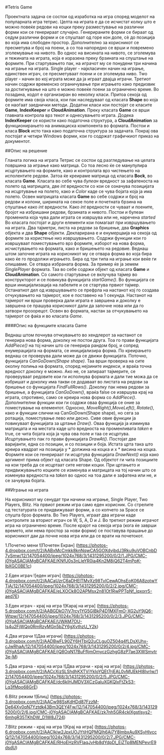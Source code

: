 #Tetris Game

Проектната задача се состои од изработка на игра според моделот на популарната игра тетрис. Целта на играта е да се исчистат колку што е можно повеќе редови на коцки преку разместување на различни форми кои се генерираат случајно. Генерираните форми се бираат од седум различни форми и се спуштаат од горе кон доле, сѐ до позиција во која има слободен простор. Дополнително за корисникот се пресметува и број на поени, а со тоа напоредно се врши и повремено зголемување на нивото. Во однос на висината на нивото, се зголемува и тежината на играта, која е изразена преку брзината на спуштање на формите. При стартувањето пак, на играчот му се понудени три начина на играње на играта. Single player - најкласичен начин на играње, единствен играч, се пресметуваат поени и се зголемува ниво. Two player - начин во кој играта може да ја играат двајца играчи. Третиот начин содржи временско ограничување при играњето како предизвик за достигнување на што е можно повеќе поени за ограничено време. Во позадина, кодот е организиран во неколку класи. Притоа секоја од формите има своја класа, кои пак наследуваат од класата **Shape** во која се наоѓаат заеднички методи. Додатни класи кои постојат се класите **Game**, **IndexKeeper** и **CloudAnimation**. Преку класата **Game** се врши главната контрола врз текот и однесувањето играта. Додека **IndexKeeper** се користи како податочна структура, а **CloudAnimation** за функционирањето на анимациска компонента во формата. Постои и класа **Block** исто така како податочна структура за задачата. Покрај ова постојат и четири Windows форми, кои го содржат графичкиот приказ на документот. 
 
##Опис на решениe

Гланата логика на играта Тетрис се состои од разгледување на целата површина за играње како матрица. Со тоа лесно ќе се манупулира исцртувањето на формите, како и контролата врз чистењето на исполентите редови. Затоа ќе креираме матрица од класата **Bock**, во класата **Game**. Класата во себе чува *булеан* вредност за зафатеноста на полето од матрицата, две *int* вредности со кои се означува позицијата на исцртување на полето, како и *Color*  каде се чува бојата која ја има полето. Освен матрицата класата **Game** во себе содржи и број на редови и колони, ширината на секое поле и почетната брзина на спуштање како *int* вредности. Како *int* вредности се чуваат и поените, бројот на избришани редови, брзината и нивото. Постои и булеан променила која чува дали играта се извршува или не, наречена *started* Во класата постојат и други елементи кои помагаат при извршувањето на играта. Два тајметри, листа на редови за бришење, два **Graphics** објекта и два **Shape** објекти. Декларирана е и енумерцаија на секоја од формите за користење низ извршувањето. Содржи функции кои го извршуваат поместувањето врз формите, изборот на нова форма, исчистувањето на формата, како и бришењето на редовие. Веднаш штом започне играта на корисникот му се отвара форма во која бира како ќе го продолжи играњето. Бира од три типа на играње кои веќе ги опишавме. Се отвара избраната форма. За пример ќе ја земем *SinglePlayer* формата. Taa во себе содржи објект од класата **Game** и **CloudAnimation**. Со самото стартување се вклучува тајмер во конструкторот и се повикува функцијата *startGame()*. Во функцијата се врши иницијализација на лабелите и се стартува првиот тајмер. Останатиот дел од извршувањето се префрла на настанот кој го создава отчукувањето на тајмерот, кое е поставено на 1 секунда. Настанот на тајмерот ни врши проверка дали играта е завршена и доколку е завршена се прашува корисникот дали да започне нова или да го затвори прозорецот. Освен во формата, настан за отчукувањето на тајмерот се фаќа и во класата *Game*.

####Опис на функциите класата Game

Веднаш штом почнува отчкувањето во хендлерот за настанот се генерира нова форма, доколку не постои друга. Тоа го прави функцијата *AddPiece()* на тој начин што се генерира рандом број, и сопред енумерацијата на формата, се иницијализира  форма. По креирањето веднаш се проверува дали може да се движи функцијата. Поточно, функцијата *CanGoDown(Shape shape)*. Taa врши проверка на сите околну полиња на формата, според нејзините индекси, и враќа точна вредност доколку е можно. Ако не, се запираат тајмерите, се проверуваат редовите кои ги исполнува формата и дали тие можа да се избришат и доколку има такви се додаваат во листата на редови за бришење со функцијата *FindFullRows()*. Доколку пак нема редови за бришење, а функцијата *CanGoDown()*, враќа false се извршува крај на играта, спротивно, само се креира нова форма со *AddPiece()*. Дополнителни функции кои ги содржи оваа функција се оние за поместување на елементот. Односно, *MoveRight()*,*MoveLeft()*, *Rotate()*, како и функции слични на CanGoDown(Shape shape), но сега за ротација, поместување лево или десно.  Сиве овие функции ја повикуваат функцијата за цртање *Draw()*. Оваа функција ја изминува матрицата и на местата каде што вредноста на променливата *taken* e true, се чита бојата која ја чува ова поле и таа се исцртува. Исцртувањето пак го прави функцијата *DrawAt()*. Постојат две варијанти, една со позиции, и со позиции и боја. Истата црта така што креира квадрат на позиција y * должина на коцка и x * висина на коцка. Формите кои се генерираат ги исцртува функцијата *DrawNext()* која како аргимент прима објект од класата Shape. Од објектот ги чита позициите на кои треба да се исцртаат сите негови коцки. При цртањето и придвижувањето коцките се изменува и матрицата на тој начин што се изменува вредноста на *taken* во однос на тоа дали е зафатена или не, и се зачувува бојата.

##Играње на играта

На корисникот му сенудат три начини на играње, Single Player, Two Players, Blitz. На првиот режим игра само еден корисник. Со стрелите од тестатурата се придвижуваат форми, а со копчето за Space се спушта брзо формата. Во Two Players, играат два играчи каде контролите за вториот играч се W, S, A, D и Ј. Во третиот режим играчот игра на ограничено време. После крајот на секоја игра (кога ќе заврши времето, или нема простор за нови форми) се поставува прашање до корисникот даи да почне нова игра или да се врати на почетокот.

1.Почетно мени
![Почетен Екран]
(https://photos-4.dropbox.com/t/2/AABxMcCmkk8knNqwCA5GOXdvjbdJ3Rku9uVOBCnbD7ySmw/12/147054400/jpeg/1024x768/3/1431295200/0/2/1.JPG/CMC-j0YgASACIAMgBCAFKAE/KNfU0s3nLIeYR0ia4Kn2M8iQ62T4mPpK-lbXGC0BE1c) 

2.Еден играч
![еден играч]
(https://photos-4.dropbox.com/t/2/AACaUzrC6aDHElTMvXz98TvlCewAOhsEoK06A8zotwYTiA/12/147054400/jpeg/1024x768/3/1431295200/0/2/2.jpg/CMC-j0YgASACIAMgBCAFKAE/eLXOCk8O2APMsx2n81Ot1RwPPTpNf_lqxorr5-aed7E) 

3.Еден играч - крај на игра
![Карај на игра]
(https://photos-5.dropbox.com/t/2/AABGDkO7iV7rcy1YG5GIBkP4D1MXFmO-XG2uY9jQ6-Wtpw/12/147054400/jpeg/1024x768/3/1431295200/0/2/3.JPG/CMC-j0YgASACIAMgBCAFKAE/UWAM7OU-Is4u2FjWQp0RmRzyMGn5bZY6gXvthzU_Y2k) 

4.Два играчи
![Даа играчи]
(https://photos-3.dropbox.com/t/2/AADBwFL90ZY6HTbjQ2uCLguOZ504q4fLDsXUhx-cJwRhaA/12/147054400/jpeg/1024x768/3/1431295200/0/2/4.jpg/CMC-j0YgASACIAMgBCAFKAE/jQ8OqN17BuFfljmOmyczGzhgG8zP7ae3XWSmvtr3e-M) 

5.Два играча - крај на игра
![Два играчи - крај на игра]
(https://photos-3.dropbox.com/t/2/AACcXizSLShdhKXTViYkIoYQEt7rjEAL0vMUEkHl8lvrlw/12/147054400/jpeg/1024x768/3/1431295200/0/2/5.JPG/CMC-j0YgASACIAMgBCAFKAE/dc6kIHJMDV3XCzGaluXGKQlxFtZkS3-Lq3fMpo68GrE) 

6.Blitz режим
![Блиц]
(https://photos-3.dropbox.com/t/2/AACw98SsKdHDd87FzzM-De64Xy0qN7Yztdk43Bm3QEY4Fw/12/147054400/jpeg/1024x768/3/1431295200/0/2/6.jpg/CMC-j0YgASACIAMgBCAFKAE/zk7nh5GR4cklXgstIsys2-6mhgR35TKhDW_D1W8J724) 

7.Blitz режим - крај на игра
![Крај на игра]
(https://photos-6.dropbox.com/t/2/AAClkiw2JpxUOJYtjHQPMQIh6Ai7Y8lmbxAu9XSyHlvccQ/12/147054400/jpeg/1024x768/3/1431295200/0/2/7.JPG/CMC-j0YgASACIAMgBCAFKAE/RHoEHzRVFIaqJvHb8dYdpDI_EiZTp8MENPevrE9dsdU) 
